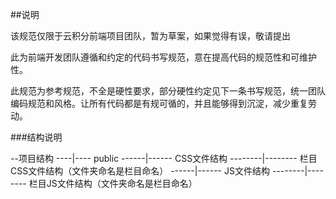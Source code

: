 ##说明

该规范仅限于云积分前端项目团队，暂为草案，如果觉得有误，敬请提出

此为前端开发团队遵循和约定的代码书写规范，意在提高代码的规范性和可维护性。 

此规范为参考规范，不全是硬性要求，部分硬性约定见下一条书写规范，统一团队编码规范和风格。让所有代码都是有规可循的，并且能够得到沉淀，减少重复劳动。

###结构说明

--项目结构
----|---- public
------|------ CSS文件结构
--------|-------- 栏目CSS文件结构（文件夹命名是栏目命名）
------|------ JS文件结构
--------|-------- 栏目JS文件结构（文件夹命名是栏目命名）

